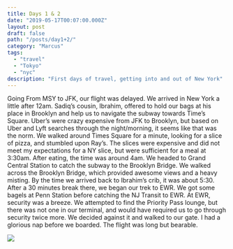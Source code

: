 ```yaml
---
title: Days 1 & 2
date: "2019-05-17T00:07:00.000Z"
layout: post
draft: false
path: "/posts/day1+2/"
category: "Marcus"
tags:
  - "travel"
  - "Tokyo"
  - "nyc"
description: "First days of travel, getting into and out of New York"
---
```


Going From MSY to JFK, our flight was delayed. We arrived in New York a little after 12am. Sadiq’s cousin, Ibrahim, offered to hold our bags at his place in Brooklyn and help us to navigate the subway towards Time’s Square. Uber’s were crazy expensive from JFK to Brooklyn, but based on Uber and Lyft searches through the night/morning, it seems like that was the norm. We walked around Times Square for a minute, looking for a slice of pizza, and stumbled upon Ray’s. The slices were expensive and did not meet my expectations for a NY slice, but were sufficient for a meal at 3:30am. After eating, the time was around 4am. We headed to Grand Central Station to catch the subway to the Brooklyn Bridge. We walked across the Brooklyn Bridge, which provided awesome views and a heavy misting. By the time we arrived back to Ibrahim’s crib, it was about 5:30. After a 30 minutes break there, we began our trek to EWR. We got some bagels at Penn Station before catching the NJ Transit to EWR. At EWR, security was a breeze. We attempted to find the Priority Pass lounge, but there was not one in our terminal, and would have required us to go through security twice more. We decided against it and walked to our gate. I had a glorious nap before we boarded. The flight was long but bearable.

![](./photo.jpeg)

